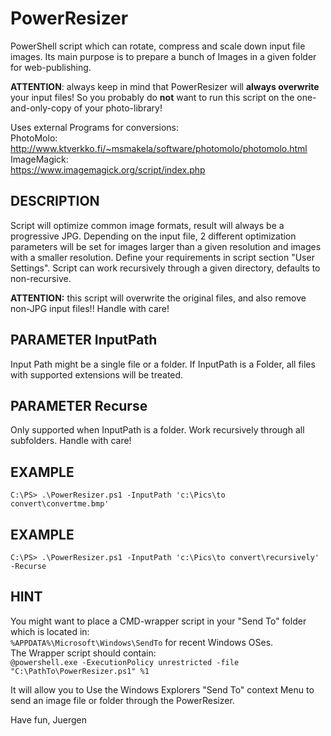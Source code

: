 # PowerResizer

PowerShell script which can rotate, compress and scale down input file images. Its main purpose is to prepare a bunch of Images in a given folder for web-publishing.

**ATTENTION**: always keep in mind that PowerResizer will **always overwrite** your input files! So you probably do **not** want to run this script on the one-and-only-copy of your photo-library!

Uses external Programs for conversions:  
PhotoMolo:  
http://www.ktverkko.fi/~msmakela/software/photomolo/photomolo.html  
ImageMagick:  
https://www.imagemagick.org/script/index.php  


## DESCRIPTION

Script will optimize common image formats, result will always be a progressive JPG.
Depending on the input file, 2 different optimization parameters will be set
for images larger than a given resolution and images with a smaller resolution.
Define your requirements in script section "User Settings".
Script can work recursively through a given directory, defaults to non-recursive.

**ATTENTION:** this script will overwrite the original files, and also remove non-JPG
input files!! Handle with care!

## PARAMETER InputPath
Input Path might be a single file or a folder.
If InputPath is a Folder, all files with supported extensions will be treated.

## PARAMETER Recurse
Only supported when InputPath is a folder. Work recursively through all subfolders.
Handle with care!

## EXAMPLE

    C:\PS> .\PowerResizer.ps1 -InputPath 'c:\Pics\to convert\convertme.bmp'

## EXAMPLE

    C:\PS> .\PowerResizer.ps1 -InputPath 'c:\Pics\to convert\recursively' -Recurse

## HINT

You might want to place a CMD-wrapper script in your "Send To" folder which is located in:  
    `%APPDATA%\Microsoft\Windows\SendTo`
for recent Windows OSes.  
The Wrapper script should contain:  
    `@powershell.exe -ExecutionPolicy unrestricted -file "C:\PathTo\PowerResizer.ps1" %1`

It will allow you to Use the Windows Explorers "Send To" context Menu to send an image file or folder through the PowerResizer.

Have fun,
Juergen
